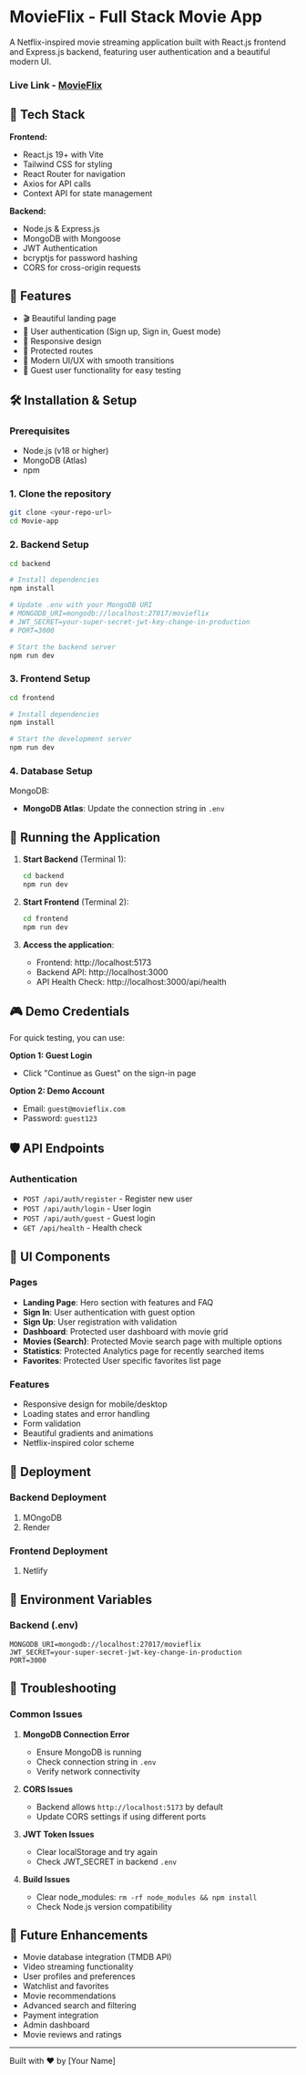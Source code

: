 # MovieFlix - Full Stack Movie App

A Netflix-inspired movie streaming application built with React.js frontend and Express.js backend, featuring user authentication and a beautiful modern UI.

### Live Link - [MovieFlix](https://moviee-flixx.netlify.app/)

## 🚀 Tech Stack

**Frontend:**
- React.js 19+ with Vite
- Tailwind CSS for styling
- React Router for navigation
- Axios for API calls
- Context API for state management

**Backend:**
- Node.js & Express.js
- MongoDB with Mongoose
- JWT Authentication
- bcryptjs for password hashing
- CORS for cross-origin requests

## 📸 Features

- 🎬 Beautiful landing page
- 🔐 User authentication (Sign up, Sign in, Guest mode)
- 📱 Responsive design
- 🎯 Protected routes
- 🚀 Modern UI/UX with smooth transitions
- 👤 Guest user functionality for easy testing

## 🛠️ Installation & Setup

### Prerequisites
- Node.js (v18 or higher)
- MongoDB (Atlas)
- npm

### 1. Clone the repository
```bash
git clone <your-repo-url>
cd Movie-app
```

### 2. Backend Setup

```bash
cd backend

# Install dependencies
npm install

# Update .env with your MongoDB URI
# MONGODB_URI=mongodb://localhost:27017/movieflix
# JWT_SECRET=your-super-secret-jwt-key-change-in-production
# PORT=3000

# Start the backend server
npm run dev
```

### 3. Frontend Setup

```bash
cd frontend

# Install dependencies
npm install

# Start the development server
npm run dev
```

### 4. Database Setup

MongoDB:
- **MongoDB Atlas**: Update the connection string in `.env`

## 🚦 Running the Application

1. **Start Backend** (Terminal 1):
   ```bash
   cd backend
   npm run dev
   ```

2. **Start Frontend** (Terminal 2):
   ```bash
   cd frontend
   npm run dev
   ```

3. **Access the application**:
   - Frontend: http://localhost:5173
   - Backend API: http://localhost:3000
   - API Health Check: http://localhost:3000/api/health

## 🎮 Demo Credentials

For quick testing, you can use:

**Option 1: Guest Login**
- Click "Continue as Guest" on the sign-in page

**Option 2: Demo Account**
- Email: `guest@movieflix.com`
- Password: `guest123`

## 🛡️ API Endpoints

### Authentication
- `POST /api/auth/register` - Register new user
- `POST /api/auth/login` - User login
- `POST /api/auth/guest` - Guest login
- `GET /api/health` - Health check

## 🎨 UI Components

### Pages
- **Landing Page**: Hero section with features and FAQ
- **Sign In**: User authentication with guest option
- **Sign Up**: User registration with validation
- **Dashboard**: Protected user dashboard with movie grid
- **Movies (Search)**: Protected Movie search page with multiple options
- **Statistics**: Protected Analytics page for recently searched items
- **Favorites**: Protected User specific favorites list page

### Features
- Responsive design for mobile/desktop
- Loading states and error handling
- Form validation
- Beautiful gradients and animations
- Netflix-inspired color scheme

## 🚀 Deployment

### Backend Deployment
1. MOngoDB
2. Render

### Frontend Deployment
1. Netlify

## 🔧 Environment Variables

### Backend (.env)
```env
MONGODB_URI=mongodb://localhost:27017/movieflix
JWT_SECRET=your-super-secret-jwt-key-change-in-production
PORT=3000
```

## 🐛 Troubleshooting

### Common Issues

1. **MongoDB Connection Error**
   - Ensure MongoDB is running
   - Check connection string in `.env`
   - Verify network connectivity

2. **CORS Issues**
   - Backend allows `http://localhost:5173` by default
   - Update CORS settings if using different ports

3. **JWT Token Issues**
   - Clear localStorage and try again
   - Check JWT_SECRET in backend `.env`

4. **Build Issues**
   - Clear node_modules: `rm -rf node_modules && npm install`
   - Check Node.js version compatibility

## 🌟 Future Enhancements

- Movie database integration (TMDB API)
- Video streaming functionality
- User profiles and preferences
- Watchlist and favorites
- Movie recommendations
- Advanced search and filtering
- Payment integration
- Admin dashboard
- Movie reviews and ratings

---

Built with ❤️ by [Your Name]
